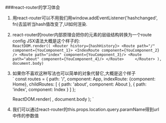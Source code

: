 ###react-router的学习体会
1.	用react-router可以不用我们用window.addEventListener('hashchanged', fn)去监听当hash值改变了,UI如何渲染.  
2.	react-router的router内部原理会把你的<Route>元素的层级结构转换为一个route config JSX语法大概是这个样子的:  
`
ReactDOM.render((
	<Router history={hashHistory}>
		<Route path="/" component={YouComponent_1}>
			<IndexRoute component={YouComponent_2} />
			<Route path="index" component={YouComponent_3}/>
			<Route path="about" component={YouComponent_4}/>
		</Route>	
	</Router>
), document.body)
`
3.	如果你不喜欢这种写法也可以简单的对象代替它,大概是这个样子  
`
	const routes = {
		path: '/',
		component: App,
		indexRoute: {component: Home},
		childRoutes: [
			{ path: 'about', component: About },
			{ path: 'index', component: Index }
		]
	};
	
	ReactDOM.render(
		<Router history={hashHistory} routes={routes}/>,
		document.body
	);
`
4.	我们可以通过react-router的this.props.location.query.paramName得到url中传的参数值
